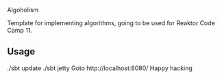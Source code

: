 Algoholism

Template for implementing algorithms, going to be used for Reaktor Code Camp 11.

## Usage

  ./sbt update
  ./sbt jetty
  Goto http://localhost:8080/
  Happy hacking

